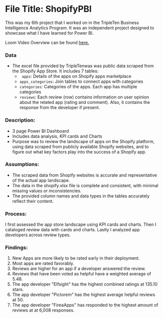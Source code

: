 # File Title: ShopifyPBI

This was my 6th project that I worked on in the TripleTen Business Intelligence Analytics Program. It was an independent project designed to showcase what I have learned for Power BI.

Loom Video Overview can be found <a href='https://www.loom.com/share/88359c245ed3425aa004cd2e5a1be3b3?sid=6c7a8349-16a9-47d6-a641-b0d51febcb10' target=_blank><u>here</u>.</a>

### Data
- The excel file provided by TripleTenwas was public data scraped from the Shopify App Store. It includes 7 tables: 
    - ` apps`: Details of the apps on Shopify apps marketplace
    - `apps_categories`: Join tables to connect apps with categories
    - `categories`: Categories of the apps. Each app has multiple categories
    - `reviews`: Each review (row) contains information on user opinion about the related app (rating and comment). Also, it contains the response from the developer if present.

### Description:
- 3 page Power BI Dashboard
- Includes data analysis, KPI cards and Charts
- Purpose was to review the landscape of apps on the Shopify platform, using data scraped from publicly available Shopify websites, and to figure out what key factors play into the success of a Shopify app.

### Assumptions:
- The scraped data from Shopify websites is accurate and representative of the actual app landscape.
- The data in the shopify.xlsx file is complete and consistent, with minimal missing values or inconsistencies.
- The provided column names and data types in the tables accurately reflect their content.

### Process:
I first assessed the app store landscape using KPI cards and charts.
Then I cataloged review data with cards and charts.
Lastly I analyzed app developers across review types.

### Findings:
1. New Apps are more likely to be rated early in their deployment.
2. Most apps are rated favorably.
3. Reviews are higher for an app if a developer answered the review.
4. Reviews that have been voted as helpful have a weighted average of 5.48.
5. The app developer "Elfsight" has the highest combined ratings at 135.10 stars.
6. The app developer "Pictorem" has the highest average helpful reviews at 50.
7. The app developer "FireaApps" has responded to the highest amount of reviews at at 6,008 responses.

